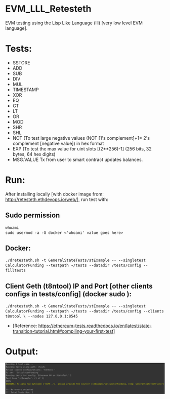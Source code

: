# EVM_LLL_Retesteth

EVM testing using the Lisp Like Language (lll) [very low level EVM language].

# Tests:
- SSTORE
- ADD
- SUB
- DIV
- MUL
- TIMESTAMP
- XOR
- EQ
- GT
- LT
- OR
- MOD
- SHR
- SHL
- NOT (To test large negative values (NOT [1's complement]+1= 2's complement [negative value]) in hex format
- EXP (To test the max value for uint slots [(2**256)-1] (256 bits, 32 bytes, 64 hex digits)
- MSG.VALUE Tx from user to smart contract updates balances.

# Run:
After installing locally [with docker image from: http://retesteth.ethdevops.io/web/], run test with:

## Sudo permission 
    whoami 
    sudo usermod -a -G docker <'whoami' value goes here>

## Docker:
    ./dretesteth.sh -t GeneralStateTests/stExample -- --singletest CalculatorFunding --testpath ~/tests --datadir /tests/config --filltests

## Client Geth (t8ntool) IP and Port [other clients configs in tests/config] (docker sudo ):
            
    ./dretesteth.sh -t GeneralStateTests/stExample -- --singletest CalculatorFunding --testpath ~/tests --datadir /tests/config --clients t8ntool \ --nodes 127.0.0.1:8545

- [Reference: https://ethereum-tests.readthedocs.io/en/latest/state-transition-tutorial.html#compiling-your-first-test]

# Output:
<img src="https://github.com/MarcusWentz/EVM_LLL_Retesteth/blob/main/images/EVM_RESULT_3.png" alt="Output"/>
